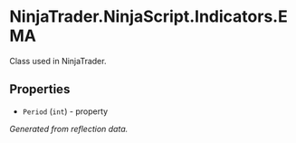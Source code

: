 # NinjaTrader.NinjaScript.Indicators.EMA
Class used in NinjaTrader.

## Properties
- `Period` (`int`) - property

*Generated from reflection data.*
